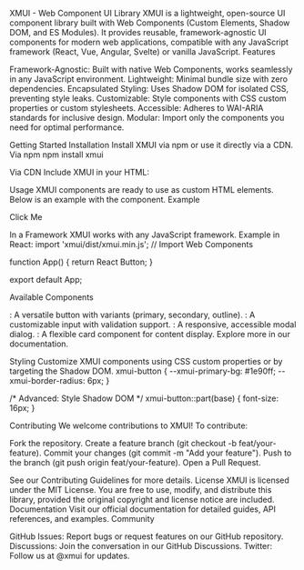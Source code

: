 XMUI - Web Component UI Library
XMUI is a lightweight, open-source UI component library built with Web Components (Custom Elements, Shadow DOM, and ES Modules). It provides reusable, framework-agnostic UI components for modern web applications, compatible with any JavaScript framework (React, Vue, Angular, Svelte) or vanilla JavaScript.
Features

Framework-Agnostic: Built with native Web Components, works seamlessly in any JavaScript environment.
Lightweight: Minimal bundle size with zero dependencies.
Encapsulated Styling: Uses Shadow DOM for isolated CSS, preventing style leaks.
Customizable: Style components with CSS custom properties or custom stylesheets.
Accessible: Adheres to WAI-ARIA standards for inclusive design.
Modular: Import only the components you need for optimal performance.

Getting Started
Installation
Install XMUI via npm or use it directly via a CDN.
Via npm
npm install xmui

Via CDN
Include XMUI in your HTML:
<script type="module" src="https://unpkg.com/xmui@latest/dist/xmui.min.js"></script>

Usage
XMUI components are ready to use as custom HTML elements. Below is an example with the <xmui-button> component.
Example
<!DOCTYPE html>
<html lang="en">
<head>
  <meta charset="UTF-8">
  <title>XMUI Example</title>
  <script type="module" src="https://unpkg.com/xmui@latest/dist/xmui.min.js"></script>
</head>
<body>
  <xmui-button variant="primary">Click Me</xmui-button>

  <script>
    const button = document.querySelector('xmui-button');
    button.addEventListener('click', () => alert('Hello from XMUI!'));
  </script>
</body>
</html>

In a Framework
XMUI works with any JavaScript framework. Example in React:
import 'xmui/dist/xmui.min.js'; // Import Web Components

function App() {
  return <xmui-button variant="primary">React Button</xmui-button>;
}

export default App;

Available Components

<xmui-button>: A versatile button with variants (primary, secondary, outline).
<xmui-input>: A customizable input with validation support.
<xmui-modal>: A responsive, accessible modal dialog.
<xmui-card>: A flexible card component for content display.
Explore more in our documentation.

Styling
Customize XMUI components using CSS custom properties or by targeting the Shadow DOM.
xmui-button {
  --xmui-primary-bg: #1e90ff;
  --xmui-border-radius: 6px;
}

/* Advanced: Style Shadow DOM */
xmui-button::part(base) {
  font-size: 16px;
}

Contributing
We welcome contributions to XMUI! To contribute:

Fork the repository.
Create a feature branch (git checkout -b feat/your-feature).
Commit your changes (git commit -m "Add your feature").
Push to the branch (git push origin feat/your-feature).
Open a Pull Request.

See our Contributing Guidelines for more details.
License
XMUI is licensed under the MIT License. You are free to use, modify, and distribute this library, provided the original copyright and license notice are included.
Documentation
Visit our official documentation for detailed guides, API references, and examples.
Community

GitHub Issues: Report bugs or request features on our GitHub repository.
Discussions: Join the conversation in our GitHub Discussions.
Twitter: Follow us at @xmui for updates.
